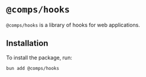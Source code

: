 # `@comps/hooks`

`@comps/hooks` is a library of hooks for web applications.

## Installation

To install the package, run:

```bash
bun add @comps/hooks
```